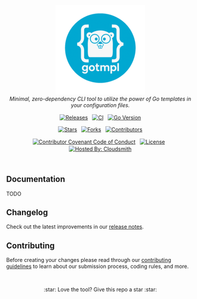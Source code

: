 <p align="center">
  <img src="docs/static/logo.png" alt="gotmpl-logo" width="240px" height="240px"/>
  <br>
  <em>Minimal, zero-dependency CLI tool to utilize the power of Go templates in your configuration files.</em>
</p>

<p align="center">
  <a href="https://github.com/gotmpl/gotmpl/releases"><img src="https://img.shields.io/github/v/release/gotmpl/gotmpl?logo=semver&label=Release" alt="Releases" align="center" /></a>
  &nbsp
  <a href="https://github.com/gotmpl/gotmpl/actions"><img src="https://img.shields.io/github/check-runs/gotmpl/gotmpl/master?logo=github&label=CI" alt="CI" align="center" /></a>
  &nbsp
  <a href="https://go.dev"><img src="https://img.shields.io/github/go-mod/go-version/gotmpl/gotmpl?logo=go" alt="Go Version" align="center" /></a>
</p>

<p align="center">
  <a href="https://github.com/gotmpl/gotmpl/stargazers"><img src="https://img.shields.io/github/stars/gotmpl/gotmpl" alt="Stars" align="center" /></a>
  &nbsp
  <a href="https://github.com/gotmpl/gotmpl/forks"><img src="https://img.shields.io/github/forks/gotmpl/gotmpl" alt="Forks" align="center" /></a>
  &nbsp
  <a href="https://github.com/gotmpl/gotmpl/graphs/contributors"><img src="https://img.shields.io/github/contributors/gotmpl/gotmpl?logo=github&style=social" alt="Contributors" align="center" /></a>
</p>

<p align="center">
  <a href="https://www.contributor-covenant.org"><img src="https://img.shields.io/badge/Contributor%20Covenant-2.1-4baaaa.svg?logo=contributorcovenant" alt="Contributor Covenant Code of Conduct" align="center" /></a>
  &nbsp
  <a href="./LICENSE"><img src="https://img.shields.io/github/license/gotmpl/gotmpl?label=License" alt="License" align="center" /></a>
  &nbsp
  <a href="https://cloudsmith.com"><img src="https://img.shields.io/badge/OSS%20hosting%20by-cloudsmith-blue?logo=cloudsmith" alt="Hosted By: Cloudsmith" align="center" /></a>
</p>

<br>

## Documentation

TODO

## Changelog

Check out the latest improvements in our [release notes][changelog].

## Contributing

Before creating your changes please read through our [contributing guidelines][contributing] to learn about our submission process, coding rules, and more.

<br>

<p align="center">
  :star: Love the tool? Give this repo a star :star:
</p>

[changelog]: CHANGELOG.md
[contributing]: CONTRIBUTING.md
